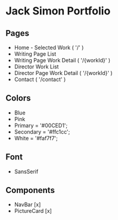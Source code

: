 # Jack Simon Portfolio

## Pages
- Home - Selected Work  ( '/' )
- Writing Page List
- Writing Page Work Detail ( '/{workId}' ) 
- Director Work List
- Director Page Work Detail ( '/{workId}' ) 
- Contact ( '/contact' )

## Colors
- Blue
- Pink
- Primary = '#00CED1'; 
- Secondary = '#ffc1cc';
- White = '#faf7f7';

## Font 
- SansSerif

## Components
- NavBar [x]
- PictureCard [x]

